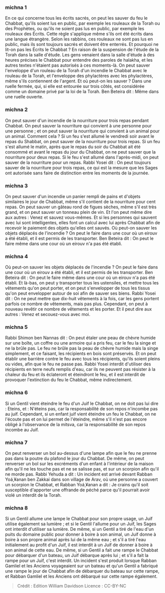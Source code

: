 
### michna 1
En ce qui concerne tous les écrits sacrés, on peut les sauver du feu le Chabbat, qu'ils soient lus en public, par exemple les rouleaux de la Torah ou des Prophètes, ou qu'ils ne soient pas lus en public, par exemple les rouleaux des Écrits. Cette règle s'applique même s'ils ont été écrits dans une langue étrangère. Selon les rabbins, ces rouleaux ne sont pas lus en public, mais ils sont toujours sacrés et doivent être enterrés. Et pourquoi ne lit-on pas les Écrits le Chabbat ? En raison de la suspension de l'étude de la Torah dans la salle d'étude. Les gens venaient dans la salle d'étude à des heures précises le Chabbat pour entendre des paroles de halakha, et les autres textes n'étaient pas autorisés à ces moments-là. On peut sauver l'enveloppe d'un rouleau de la Torah d'un incendie le Chabbat avec le rouleau de la Torah, et l'enveloppe des phylactères avec les phylactères, même s'ils contiennent de l'argent. Et où peut-on les sauver ? Dans une ruelle fermée, qui, si elle est entourée sur trois côtés, est considérée comme un domaine privé par la loi de la Torah. Ben Beteira dit : Même dans une ruelle ouverte.

### michna 2
On peut sauver d'un incendie de la nourriture pour trois repas pendant Chabbat. On peut sauver la nourriture qui convient à une personne pour une personne ; et on peut sauver la nourriture qui convient à un animal pour un animal. Comment cela ? Si un feu s'est allumé le vendredi soir avant le repas du Shabbat, on peut sauver de la nourriture pour trois repas. Si un feu s'est allumé le matin, après que le repas du soir du Chabbat ait été consommé et avant le repas du jour du Chabbat, on ne peut sauver que la nourriture pour deux repas. Si le feu s'est allumé dans l'après-midi, on peut sauver de la nourriture pour un repas. Rabbi Yosei dit : On peut toujours sauver de la nourriture pour trois repas, ce qui est la mesure que les Sages ont autorisée sans faire de distinction entre les moments de la journée.

### michna 3
On peut sauver d'un incendie un panier rempli de pains et d'objets similaires le jour de Chabbat, même s'il contient de la nourriture pour cent repas. On peut sauver un gâteau rond de figues sèches, même s'il est très grand, et on peut sauver un tonneau plein de vin. Et l'on peut même dire aux autres : Venez et sauvez vous-mêmes. Et si les personnes qui sauvent avec lui sont intelligentes, elles font un calcul avec lui après Chabbat afin de recevoir le paiement des objets qu'elles ont sauvés. Où peut-on sauver les objets déplacés de l'incendie ? On peut le faire dans une cour où un eirouv a été établi, et il est permis de les transporter. Ben Beteira dit : On peut le faire même dans une cour où un eirouv n'a pas été établi.

### michna 4
Où peut-on sauver les objets déplacés de l'incendie ? On peut le faire dans une cour où un eirouv a été établi, et il est permis de les transporter. Ben Beteira dit : On peut le faire même dans une cour où un eirouv n'a pas été établi. Et là-bas, on peut y transporter tous les ustensiles, et mettre tous les vêtements qu'on peut porter, et on peut s'envelopper de tous les tissus qu'on peut envelopper autour de soi afin de sauver ses biens. Rabbi Yosei dit : On ne peut mettre que dix-huit vêtements à la fois, car les gens portent parfois ce nombre de vêtements, mais pas plus. Cependant, on peut à nouveau revêtir ce nombre de vêtements et les porter. Et il peut dire aux autres : Venez et secouez-vous avec moi.

### michna 5
Rabbi Shimon ben Nannas dit : On peut étaler une peau de chèvre humide sur une boîte, un coffre ou une armoire qui a pris feu, car le feu la singe et ne la brûle pas. Le feu ne brûle pas la peau de chèvre humide mais la singe simplement, et ce faisant, les récipients en bois sont préservés. Et on peut établir une barrière contre le feu avec tous les récipients, qu'ils soient pleins ou vides, afin que le feu ne passe pas. Rabbi Yosei interdit d'utiliser des récipients en terre neufs remplis d'eau, car ils ne peuvent pas résister à la chaleur du feu et ils éclateront et éteindront le feu, et il est interdit de provoquer l'extinction du feu le Chabbat, même indirectement.

### michna 6
Si un Gentil vient éteindre le feu d'un Juif le Chabbat, on ne doit pas lui dire : Eteins, et : N'éteins pas, car la responsabilité de son repos n'incombe pas au juif. Cependant, si un enfant juif vient éteindre un feu le Chabbat, on ne l'écoute pas et on lui permet de l'éteindre, même s'il n'est pas encore obligé à l'observance de la mitsva, car la responsabilité de son repos incombe au Juif.

### michna 7
On peut renverser un bol au-dessus d'une lampe afin que le feu ne prenne pas dans la poutre du plafond le jour du Chabbat. De même, on peut renverser un bol sur les excréments d'un enfant à l'intérieur de la maison afin qu'il ne les touche pas et ne se salisse pas, et sur un scorpion afin qu'il ne morde pas. Rabbi Yehuda a dit : Un incident est arrivé devant Rabban Yoá¸¥anan ben Zakkai dans son village de Arav, où une personne a couvert un scorpion le Chabbat, et Rabban Yoá¸¥anan a dit : Je crains qu'il soit susceptible d'apporter une offrande de péché parce qu'il pourrait avoir violé un interdit de la Torah.

### michna 8
Si un Gentil allume une lampe le Chabbat pour son propre usage, un Juif utilise également sa lumière ; et si le Gentil l'allume pour un Juif, les Sages ont interdit d'utiliser sa lumière. De même, si un Gentil a tiré de l'eau d'un puits du domaine public pour donner à boire à son animal, un Juif donne à boire à son propre animal après lui de la même eau ; et s'il a tiré l'eau initialement au profit d'un Juif, il est interdit à un Juif de donner à boire à son animal de cette eau. De même, si un Gentil a fait une rampe le Chabbat pour débarquer d'un bateau, un Juif débarque après lui ; et s'il a fait la rampe pour un Juif, c'est interdit. Un incident s'est produit lorsque Rabban Gamliel et les Anciens voyageaient sur un bateau et qu'un Gentil a fabriqué une rampe le jour de Chabbat afin de débarquer du bateau sur cette rampe, et Rabban Gamliel et les Anciens ont débarqué sur cette rampe également.

>Crédit : Edition William Davidson
>Licence : CC-BY-NC
